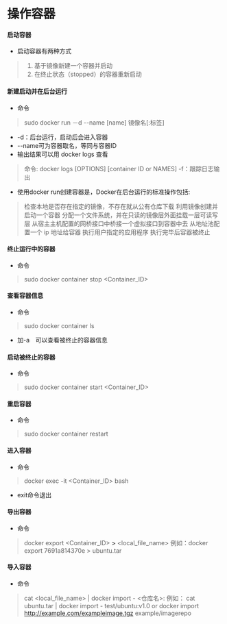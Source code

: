 # 操作容器
#### 启动容器
- 启动容器有两种方式
> 1. 基于镜像新建一个容器并启动
> 2. 在终止状态（stopped）的容器重新启动

#### 新建启动并在后台运行
- 命令
> sudo docker run －d --name [name] 镜像名[:标签]　　
- -d：后台运行，启动后会进入容器
- --name可为容器取名，等同与容器ID
- 输出结果可以用 docker logs 查看
> 命令:
> docker logs [OPTIONS] [container ID or NAMES]
> -f：跟踪日志输出
- 使用docker run创建容器是，Docker在后台运行的标准操作包括:
> 检查本地是否存在指定的镜像，不存在就从公有仓库下载
> 利用镜像创建并启动一个容器
> 分配一个文件系统，并在只读的镜像层外面挂载一层可读写层
> 从宿主主机配置的网桥接口中桥接一个虚拟接口到容器中去
> 从地址池配置一个 ip 地址给容器
> 执行用户指定的应用程序
> 执行完毕后容器被终止

#### 终止运行中的容器
- 命令
> sudo docker container stop <Container_ID>

#### 查看容器信息
- 命令
> sudo docker container ls
- 加-a　可以查看被终止的容器信息

#### 启动被终止的容器
- 命令
> sudo docker container start <Container_ID>

#### 重启容器
- 命令
> sudo docker container restart

#### 进入容器
- 命令
> docker exec -it <Container_ID> bash
- exit命令退出

#### 导出容器
- 命令
> docker export <Container_ID> **>** <local_file_name>
例如：docker export 7691a814370e > ubuntu.tar

#### 导入容器
- 命令
> cat <local_file_name> | docker import - <仓库名>:<TAG>
例如：
cat ubuntu.tar | docker import - test/ubuntu:v1.0
or
docker import http://example.com/exampleimage.tgz example/imagerepo
